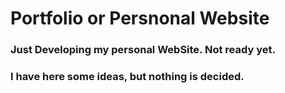 # Portfolio or Persnonal Website

### Just Developing my personal WebSite. Not ready yet.
### I have here some ideas, but nothing is decided.
